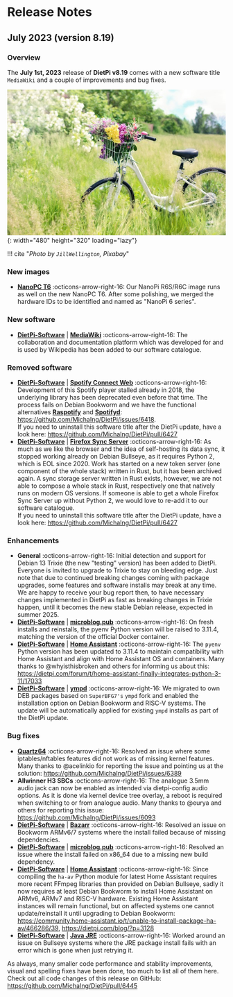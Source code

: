 # Release Notes

## July 2023 (version 8.19)

### Overview

The **July 1st, 2023** release of **DietPi v8.19** comes with a new software title `MediaWiki` and a couple of improvements and bug fixes.

![Bike in grassland](../assets/images/dietpi-release-v8_19.jpg){: width="480" height="320" loading="lazy"}

!!! cite "*Photo by `JillWellington`, Pixabay*"

### New images

- [**NanoPC T6**](../hardware.md#nanopi-series-friendlyelec) :octicons-arrow-right-16: Our NanoPi R6S/R6C image runs as well on the new NanoPC T6. After some polishing, we merged the hardware IDs to be identified and named as "NanoPi 6 series".

### New software

- [**DietPi-Software**](../dietpi_tools/software_installation.md#dietpi-software) | [**MediaWiki**](../software/social.md#mediawiki) :octicons-arrow-right-16: The collaboration and documentation platform which was developed for and is used by Wikipedia has been added to our software catalogue.

### Removed software

- [**DietPi-Software**](../dietpi_tools/software_installation.md#dietpi-software) | [**Spotify Connect Web**](../software/media.md) :octicons-arrow-right-16: Development of this Spotify player stalled already in 2018, the underlying library has been deprecated even before that time. The process fails on Debian Bookworm and we have the functional alternatives [**Raspotify**](../software/media.md#raspotify) and [**Spotifyd**](../software/media.md#spotifyd): <https://github.com/MichaIng/DietPi/issues/6418>.  
If you need to uninstall this software title after the DietPi update, have a look here: <https://github.com/MichaIng/DietPi/pull/6427>
- [**DietPi-Software**](../dietpi_tools/software_installation.md#dietpi-software) | [**Firefox Sync Server**](../software/cloud.md) :octicons-arrow-right-16: As much as we like the browser and the idea of self-hosting its data sync, it stopped working already on Debian Bullseye, as it requires Python 2, which is EOL since 2020. Work has started on a new token server (one component of the whole stack) written in Rust, but it has been archived again. A sync storage server written in Rust exists, however, we are not able to compose a whole stack in Rust, respectively one that natively runs on modern OS versions. If someone is able to get a whole Firefox Sync Server up without Python 2, we would love to re-add it to our software catalogue.  
If you need to uninstall this software title after the DietPi update, have a look here: <https://github.com/MichaIng/DietPi/pull/6427>

### Enhancements

- **General** :octicons-arrow-right-16: Initial detection and support for Debian 13 Trixie (the new "testing" version) has been added to DietPi. Everyone is invited to upgrade to Trixie to stay on bleeding edge. Just note that due to continued breaking changes coming with package upgrades, some features and software installs may break at any time. We are happy to receive your bug report then, to have necessary changes implemented in DietPi as fast as breaking changes in Trixie happen, until it becomes the new stable Debian release, expected in summer 2025.
- [**DietPi-Software**](../dietpi_tools/software_installation.md#dietpi-software) | [**microblog.pub**](../software/social.md#microblogpub) :octicons-arrow-right-16: On fresh installs and reinstalls, the pyenv Python version will be raised to 3.11.4, matching the version of the official Docker container.
- [**DietPi-Software**](../dietpi_tools/software_installation.md#dietpi-software) | [**Home Assistant**](../software/home_automation.md#home-assistant) :octicons-arrow-right-16: The `pyenv` Python version has been updated to 3.11.4 to maintain compatibility with Home Assistant and align with Home Assistant OS and containers. Many thanks to @whyisthisbroken and others for informing us about this: <https://dietpi.com/forum/t/home-assistant-finally-integrates-python-3-11/17033>
- [**DietPi-Software**](../dietpi_tools/software_installation.md#dietpi-software) | [**ympd**](../software/media.md#ympd) :octicons-arrow-right-16: We migrated to own DEB packages based on `SuperBFG7's` `ympd` fork and enabled the installation option on Debian Bookworm and RISC-V systems. The update will be automatically applied for existing `ympd` installs as part of the DietPi update.

### Bug fixes

- [**Quartz64**](../hardware.md#pine64) :octicons-arrow-right-16: Resolved an issue where some iptables/nftables features did not work as of missing kernel features. Many thanks to @acelinkio for reporting the issue and pointing us at the solution: <https://github.com/MichaIng/DietPi/issues/6389>
- **Allwinner H3 SBCs** :octicons-arrow-right-16: The analogue 3.5mm audio jack can now be enabled as intended via dietpi-config audio options. As it is done via kernel device tree overlay, a reboot is required when switching to or from analogue audio. Many thanks to @eurya and others for reporting this issue: <https://github.com/MichaIng/DietPi/issues/6093>
- [**DietPi-Software**](../dietpi_tools/software_installation.md#dietpi-software) | [**Bazarr**](../software/bittorrent.md#bazarr) :octicons-arrow-right-16: Resolved an issue on Bookworm ARMv6/7 systems where the install failed because of missing dependencies.
- [**DietPi-Software**](../dietpi_tools/software_installation.md#dietpi-software) | [**microblog.pub**](../software/social.md#microblogpub) :octicons-arrow-right-16: Resolved an issue where the install failed on x86_64 due to a missing new build dependency.
- [**DietPi-Software**](../dietpi_tools/software_installation.md#dietpi-software) | [**Home Assistant**](../software/home_automation.md#home-assistant) :octicons-arrow-right-16: Since compiling the `ha-av` Python module for latest Home Assistant requires more recent FFmpeg libraries than provided on Debian Bullseye, sadly it now requires at least Debian Bookworm to install Home Assistant on ARMv6, ARMv7 and RISC-V hardware. Existing Home Assistant instances will remain functional, but on affected systems one cannot update/reinstall it until upgrading to Debian Bookworm: <https://community.home-assistant.io/t/unable-to-install-package-ha-av/466286/39>, <https://dietpi.com/blog/?p=3128>
- [**DietPi-Software**](../dietpi_tools/software_installation.md#dietpi-software) | [**Java JRE**](../software/programming.md#java) :octicons-arrow-right-16: Worked around an issue on Bullseye systems where the JRE package install fails with an error which is gone when just retrying it.

As always, many smaller code performance and stability improvements, visual and spelling fixes have been done, too much to list all of them here. Check out all code changes of this release on GitHub: <https://github.com/MichaIng/DietPi/pull/6445>
